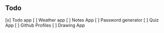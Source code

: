 ## Todo
[x] Todo app
[ ] Weather app
[ ] Notes App
[ ] Password generator
[ ] Quiz App
[ ] Github Profiles
[ ] Drawing App